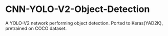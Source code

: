 # CNN-YOLO-V2-Object-Detection
A YOLO-V2 network performing object detection. Ported to Keras(YAD2K), pretrained on COCO dataset.

